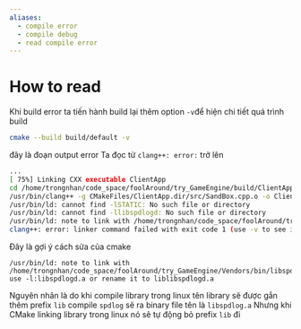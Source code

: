 ```yaml
---
aliases:
  - compile error
  - compile debug
  - read compile error
---
```



# How to read

Khi build error ta tiến hành build lại thêm option `-v`để hiện chi tiết quá trình build
```sh
cmake --build build/default -v
```

đây là đoạn output error Ta đọc từ `clang++: error:` trở lên
```sh
...
[ 75%] Linking CXX executable ClientApp
cd /home/trongnhan/code_space/foolAround/try_GameEngine/build/ClientApp && /usr/bin/cmake -E cmake_link_script CMakeFiles/ClientApp.dir/link.txt --verbose=1
/usr/bin/clang++ -g CMakeFiles/ClientApp.dir/src/SandBox.cpp.o -o ClientApp   -L/home/trongnhan/code_space/foolAround/try_GameEngine/Vendors/bin  -Wl,-rpath,/home/trongnhan/code_space/foolAround/try_GameEngine/Vendors/bin ../Core/libCore.a -lSTATIC -llibspdlogd
/usr/bin/ld: cannot find -lSTATIC: No such file or directory
/usr/bin/ld: cannot find -llibspdlogd: No such file or directory
/usr/bin/ld: note to link with /home/trongnhan/code_space/foolAround/try_GameEngine/Vendors/bin/libspdlogd.a use -l:libspdlogd.a or rename it to liblibspdlogd.a
clang++: error: linker command failed with exit code 1 (use -v to see invocation)
```


Đây là gợi ý cách sửa của cmake
```
/usr/bin/ld: note to link with /home/trongnhan/code_space/foolAround/try_GameEngine/Vendors/bin/libspdlogd.a use -l:libspdlogd.a or rename it to liblibspdlogd.a
```
Nguyên nhân là do khi compile library trong linux tên library sẽ được gắn thêm prefix `lib` compile `spdlog` sẽ ra binary file tên là `libspdlog.a`
Nhưng khi CMake linking library trong linux nó sẽ tự động bỏ prefix `lib` đi